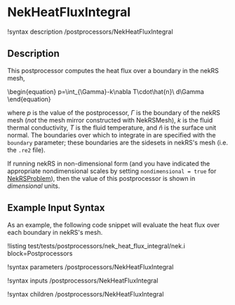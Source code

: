 # NekHeatFluxIntegral

!syntax description /postprocessors/NekHeatFluxIntegral

## Description

This postprocessor computes the heat flux over a boundary in the nekRS mesh,

\begin{equation}
p=\int_{\Gamma}-k\nabla T\cdot\hat{n}\ d\Gamma
\end{equation}

where $p$ is the value of the postprocessor,
$\Gamma$ is the boundary of the nekRS mesh (*not* the mesh mirror constructed with
NekRSMesh), $k$ is the fluid thermal conductivity, $T$ is the fluid temperature,
and $\hat{n}$ is the surface unit normal. The boundaries over which to integrate in
are specified with the `boundary` parameter; these boundaries
are the sidesets in nekRS's mesh (i.e. the `.re2` file).

If running nekRS in non-dimensional form (and you have indicated the
appropriate nondimensional scales by setting `nondimensional = true`
for [NekRSProblem](/problems/NekRSProblem.md)), then the value of this postprocessor
is shown in *dimensional* units.

## Example Input Syntax

As an example, the following code snippet will evaluate the heat flux
over each boundary in nekRS's mesh.

!listing test/tests/postprocessors/nek_heat_flux_integral/nek.i
  block=Postprocessors

!syntax parameters /postprocessors/NekHeatFluxIntegral

!syntax inputs /postprocessors/NekHeatFluxIntegral

!syntax children /postprocessors/NekHeatFluxIntegral

